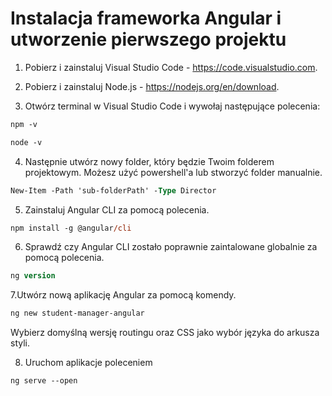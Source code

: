 # Instalacja frameworka Angular i utworzenie pierwszego projektu

1. Pobierz i zainstaluj Visual Studio Code - https://code.visualstudio.com.

2. Pobierz i zainstaluj Node.js - https://nodejs.org/en/download.

3. Otwórz terminal w Visual Studio Code i wywołaj następujące polecenia:

```ps
npm -v
```

```ps
node -v
```

4. Następnie utwórz nowy folder, który będzie Twoim folderem projektowym. Możesz użyć powershell'a lub stworzyć folder manualnie.

```ps
New-Item -Path 'sub-folderPath' -Type Director
```

5. Zainstaluj Angular CLI za pomocą polecenia.

```ps
npm install -g @angular/cli
```

6. Sprawdź czy Angular CLI zostało poprawnie zaintalowane globalnie za pomocą polecenia.

```ps
ng version
```

7.Utwórz nową aplikację Angular za pomocą komendy.

```ps
ng new student-manager-angular
```
Wybierz domyślną wersję routingu oraz CSS jako wybór języka do arkusza styli.

8. Uruchom aplikacje poleceniem 

```ps
ng serve --open
```
